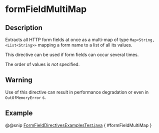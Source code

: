 <a id="formfieldmultimap-java"></a>
# formFieldMultiMap

## Description

Extracts all HTTP form fields at once as a multi-map of type `Map<String, <List<String>>` mapping
a form name to a list of all its values.

This directive can be used if form fields can occur several times.

The order of values is *not* specified.

## Warning

Use of this directive can result in performance degradation or even in `OutOfMemoryError` s.

## Example

@@snip [FormFieldDirectivesExamplesTest.java](../../../../../../../test/java/docs/http/javadsl/server/directives/FormFieldDirectivesExamplesTest.java) { #formFieldMultiMap }